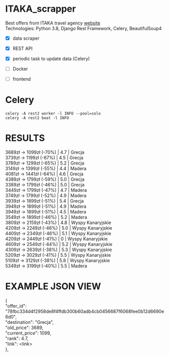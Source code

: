 # ITAKA_scrapper
Best offers from ITAKA travel agency [website](https://www.itaka.pl)\
Technologies: Python 3.8, Django Rest Framework, Celery, BeautifulSoup4

- [X] data scraper
- [X] REST API
- [X] periodic task to update data (Celery)
- [ ] Docker
- [ ] frontend


# Celery
`celery -A rest2 worker -l INFO --pool=solo`\
`celery -A rest2 beat -l INFO`


# RESULTS
3689zł -> 1099zł  (-70%)  |  4.7  |  Grecja\
3739zł -> 1199zł  (-67%)  |  4.5  |  Grecja\
3789zł -> 1299zł  (-65%)  |  5.2  |  Grecja\
3149zł -> 1399zł  (-55%)  |  4.4  |  Madera\
4081zł -> 1441zł  (-64%)  |  4.6  |  Grecja\
4389zł -> 1799zł  (-59%)  |  5.0  |  Grecja\
3389zł -> 1799zł  (-46%)  |  5.0  |  Grecja\
3449zł -> 1799zł  (-47%)  |  4.7  |  Madera\
3749zł -> 1799zł  (-52%)  |  4.9  |  Madera\
3939zł -> 1899zł  (-51%)  |  5.4  |  Grecja\
3949zł -> 1899zł  (-51%)  |  4.9  |  Madera\
3949zł -> 1899zł  (-51%)  |  4.5  |  Madera\
3549zł -> 1899zł  (-46%)  |  5.2  |  Madera\
3809zł -> 2159zł  (-43%)  |  4.8  |  Wyspy Kanaryjskie\
4209zł -> 2249zł  (-46%)  |  5.0  |  Wyspy Kanaryjskie\
4409zł -> 2349zł  (-46%)  |  5.1  |  Wyspy Kanaryjskie\
4209zł -> 2449zł  (-41%)  |  0  |  Wyspy Kanaryjskie\
4609zł -> 2549zł  (-44%)  |  5.2  |  Wyspy Kanaryjskie\
4309zł -> 2639zł  (-38%)  |  5.3  |  Wyspy Kanaryjskie\
5209zł -> 3029zł  (-41%)  |  5.5  |  Wyspy Kanaryjskie\
5109zł -> 3129zł  (-38%)  |  5.8  |  Wyspy Kanaryjskie\
5349zł -> 3199zł  (-40%)  |  5.5  |  Madera

# EXAMPLE JSON VIEW

{\
        "offer_id": "78fbc334d4f2958de8f4ffdb300b60adb4cb0456687f6068fee0b12d6690e6d0",\
        "destination": "Grecja",\
        "old_price": 3689,\
        "current_price": 1099,\
        "rank": 4.7,\
        "link": <link\>\
    },
